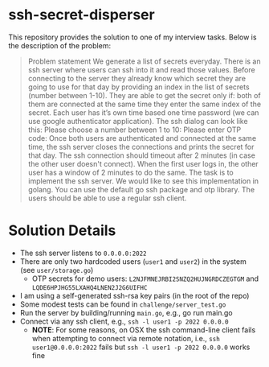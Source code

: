 # ssh-secret-disperser
This repository provides the solution to one of my interview tasks. Below is the description of the problem:


> Problem statement
> We generate a list of secrets everyday. There is an ssh server where users can ssh into it and read those values. Before connecting to the server they already know which secret they are going to use for that day by providing an index in the list of secrets (number between 1-10). 
They are able to get the secret only if:
both of them are connected at the same time 
they enter the same index of the secret. 
Each user has it’s own time based one time password (we can use google authenticator application).
The ssh dialog can look like this:
Please choose a number between 1 to 10:
Please enter OTP code:
Once both users are authenticated and connected at the same time, the ssh server closes the connections and prints the secret for that day.
The ssh connection should timeout after 2 minutes (in case the other user doesn't connect). When the first user logs in, the other user has a window of 2 minutes to do the same. The task is to implement the ssh server.
We would like to see this implementation in golang. You can use the default go ssh package and otp library. The users should be able to use a regular ssh client.


# Solution Details
- The ssh server listens to `0.0.0.0:2022`
- There are only two hardcoded users (`user1` and `user2`) in the system (see `user/storage.go`)
  - OTP secrets for demo users: `L2NJFMNEJRBI2SNZQ2HUJNGRDCZEGTGM` and `LQDE6HPJHG55LXAHQ4LNEN2J2G6UIFHC`
- I am using a self-generated ssh-rsa key pairs (in the root of the repo)
- Some modest tests can be found in `challenge/server_test.go`
- Run the server by building/running `main.go`, e.g., go run main.go
- Connect via any ssh client, e.g., `ssh -l user1 -p 2022 0.0.0.0`
  - ******NOTE******: For some reasons, on OSX the ssh command-line client fails when attempting to connect via remote notation, 
  i.e., `ssh user1@0.0.0.0:2022` fails but `ssh -l user1 -p 2022 0.0.0.0` works fine
  
  
  
